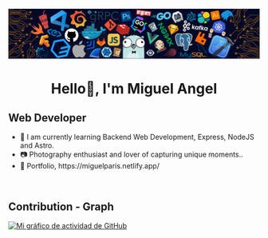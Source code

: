 ![Github Banner](https://github.com/Jaydeep-Yadav/Jaydeep-Yadav/blob/main/banner.png)

<h1 align="center">Hello👋, I'm Miguel Angel</h1>

<h2>Web Developer</h2>
<ul>
  <li>🌱 I am currently learning Backend Web Development, Express, NodeJS and Astro.</li>
  <li>📷 Photography enthusiast and lover of capturing unique moments..</li>
  <li>🧐 Portfolio, https://miguelparis.netlify.app/</li>
</ul>
<br />

<h2>Contribution - Graph</h2>

[![Mi gráfico de actividad de GitHub](https://github-readme-activity-graph.vercel.app/graph?username=MiguelRequenaR&theme=react-dark&hide_border=true)](https://github.com/ashutosh00710/github-readme-activity-graph)
